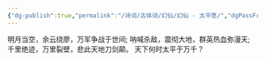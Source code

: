 ```yaml
---
{"dg-publish":true,"permalink":"/诗词/古体词/幻仙/幻仙 - 太平愿/","dgPassFrontmatter":true,"created":"2025-05-10T06:19:07.000+08:00","updated":"2025-06-01T11:00:30.881+08:00"}
---
```



明月当空，余云绕廖，万军争战于世间;
呐喊杀敌，震彻大地，群英热血弥漫天;
千里绝迹，万里裂壁，悲此天地刀剑颠。
天下何时太平于万千？